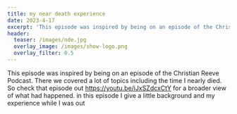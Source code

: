 ```yaml
---
title: my near death experience
date: 2023-4-17
excerpt: 'This episode was inspired by being on an episode of the Christian Reeve'
header:
  teaser: /images/nde.jpg
  overlay_image: /images/show-logo.png
  overlay_filter: 0.5
---
```


<!--<iframe src='https://open.spotify.com/embed/episode/2y6Zuj6Bw98viXtk2hPAk9' width='80%' height='232' frameborder='0' allowtransparency='true' allow='encrypted-media'></iframe>-->

This episode was inspired by being on an episode of the Christian Reeve
Podcast. There we covered a lot of topics including the time I nearly
died. So check that episode out https://youtu.be/iJxSZdcxCtY for a
broader view of what had happened.
in this episode I give a little background and my experience while I was
out
